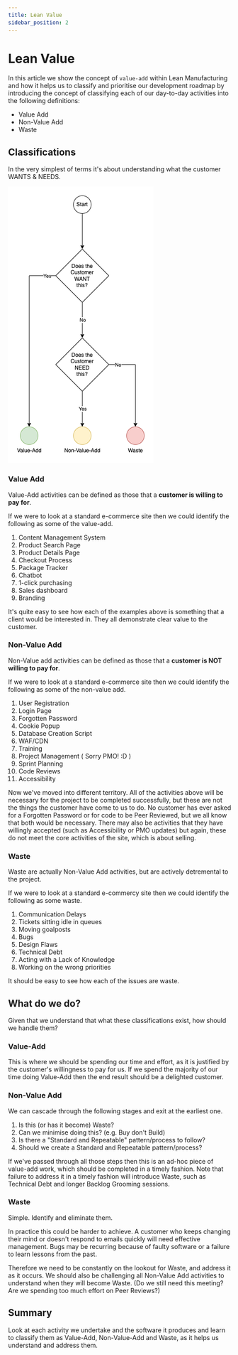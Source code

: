```yaml
---
title: Lean Value
sidebar_position: 2
---
```


# Lean Value

In this article we show the concept of `value-add` within Lean Manufacturing and how it helps us to classify and prioritise our development roadmap by introducing the concept of classifying each of our day-to-day activities into the following definitions:

* Value Add
* Non-Value Add
* Waste

## Classifications

In the very simplest of terms it's about understanding what the customer WANTS & NEEDS.

![Classifying Activities](docs/autogenerated-menu/Our%20Practices/images/lean-value.png)

### Value Add

Value-Add activities can be defined as those that a **customer is willing to pay for**.

If we were to look at a standard e-commerce site then we could identify the following as some of the value-add.

1. Content Management System
1. Product Search Page
1. Product Details Page
1. Checkout Process
1. Package Tracker
1. Chatbot
1. 1-click purchasing
1. Sales dashboard
1. Branding

It's quite easy to see how each of the examples above is something that a client would be interested in.  They all demonstrate clear value to the customer.

### Non-Value Add

Non-Value add activities can be defined as those that a **customer is NOT willing to pay for**.

If we were to look at a standard e-commerce site then we could identify the following as some of the non-value add.

1. User Registration
1. Login Page
1. Forgotten Password
1. Cookie Popup
1. Database Creation Script
1. WAF/CDN
1. Training
1. Project Management ( Sorry PMO! :D )
1. Sprint Planning
1. Code Reviews
1. Accessibility

Now we've moved into different territory.  All of the activities above will be necessary for the project to be completed successfully, but these are not the things the customer have come to us to do.  No customer has ever asked for a Forgotten Password or for code to be Peer Reviewed, but we all know that both would be necessary.  There may also be activities that they have willingly accepted (such as Accessibility or PMO updates) but again, these do not meet the core activities of the site, which is about selling.

### Waste

Waste are actually Non-Value Add activities, but are actively detremental to the project.

If we were to look at a standard e-commercy site then we could identify the following as some waste.

1. Communication Delays
1. Tickets sitting idle in queues
1. Moving goalposts
1. Bugs
1. Design Flaws
1. Technical Debt
1. Acting with a Lack of Knowledge
1. Working on the wrong priorities

It should be easy to see how each of the issues are waste.

## What do we do?

Given that we understand that what these classifications exist, how should we handle them?

### Value-Add

This is where we should be spending our time and effort, as it is justified by the customer's willingness to pay for us.  If we spend the majority of our time doing Value-Add then the end result should be a delighted customer.

### Non-Value Add

We can cascade through the following stages and exit at the earliest one.

1. Is this (or has it become) Waste?
1. Can we minimise doing this? (e.g. Buy don't Build)
1. Is there a "Standard and Repeatable" pattern/process to follow?
1. Should we create a Standard and Repeatable pattern/process?

If we've passed through all those steps then this is an ad-hoc piece of value-add work, which should be completed in a timely fashion.  Note that failure to address it in a timely fashion will introduce Waste, such as Technical Debt and longer Backlog Grooming sessions.

### Waste

Simple.  Identify and eliminate them.

In practice this could be harder to achieve.  A customer who keeps changing their mind or doesn't respond to emails quickly will need effective management.  Bugs may be recurring because of faulty software or a failure to learn lessons from the past.

Therefore we need to be constantly on the lookout for Waste, and address it as it occurs.  We should also be challenging all Non-Value Add activities to understand when they will become Waste.  (Do we still need this meeting?  Are we spending too much effort on Peer Reviews?)

## Summary

Look at each activity we undertake and the software it produces and learn to classify them as Value-Add, Non-Value-Add and Waste, as it helps us understand and address them.
